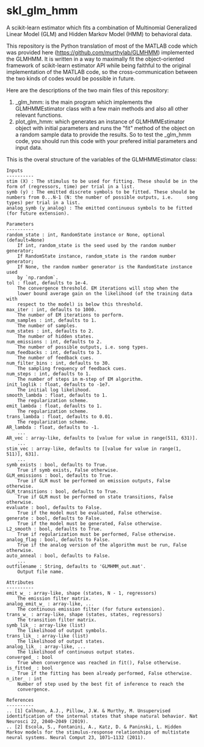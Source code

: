 # skl_glm_hmm
A scikit-learn estimator which fits a combination of Multinomial Generalized Linear Model (GLM) and Hidden Markov Model (HMM) to behavioral data.

This repository is the Python translation of most of the MATLAB code which was provided here (https://github.com/murthylab/GLMHMM) implemented the GLMHMM. It is written in a way to maximally fit the object-oriented framework of scikit-learn estimator API while being faithful to the original implementation of the MATLAB code, so the cross-communication between the two kinds of codes would be possible in future.

Here are the descriptions of the two main files of this repository:

1) _glm_hmm: is the main program which implements the GLMHMMEstimator class with a few main methods and also all other relevant functions.
2) plot_glm_hmm: which generates an instance of GLMHMMEstimator object with initial parameters and runs the "fit" method of the object on a random sample data to provide the results. So to test the _glm_hmm code, you should run this code with your prefered initial parameters and input data.

This is the overal structure of the variables of the GLMHMMEstimator class:

    Inputs
    ----------
    stim (X) : The stimulus to be used for fitting. These should be in the form of (regressors, time) per trial in a list.
    symb (y) : The emitted discrete symbols to be fitted. These should be numbers from 0...N-1 (N: the number of possible outputs, i.e.     song types) per trial in a list.
    analog_symb (y_analog) : The emitted continuous symbols to be fitted (for future extension).
        
    Parameters
    ----------
    random_state : int, RandomState instance or None, optional (default=None)
        If int, random_state is the seed used by the random number generator;
        If RandomState instance, random_state is the random number generator;
        If None, the random number generator is the RandomState instance used
        by `np.random`.
    tol : float, defaults to 1e-4.
        The convergence threshold. EM iterations will stop when the
        lower bound average gain on the likelihood (of the training data with
        respect to the model) is below this threshold.
    max_iter : int, defaults to 1000.
        The number of EM iterations to perform.
    num_samples : int, defaults to 1.
        The number of samples.
    num_states : int, defaults to 2.
        The number of hidden states.
    num_emissions : int, defaults to 2.
        The number of possible outputs, i.e. song types.
    num_feedbacks : int, defaults to 3.
        The number of feedback cues.
    num_filter_bins : int, defaults to 30.
        The sampling frequency of feedback cues.
    num_steps : int, defaults to 1.
        The number of steps in m-step of EM algorithm.   
    init_loglik : float, defaults to -1e7.
        The initial log likelihood.
    smooth_lambda : float, defaults to 1.
        The regularization scheme.
    emit_lambda : float, defaults to 1.
        The regularization scheme.
    trans_lambda : float, defaults to 0.01.
        The regularization scheme.
    AR_lambda : float, defaults to -1.
        ...
    AR_vec : array-like, defaults to [value for value in range(511, 631)].
        ...
    stim_vec : array-like, defaults to [[value for value in range(1, 511)], 631].
        ...
    symb_exists : bool, defaults to True.
        True if symb exists, False otherwise.
    GLM_emissions : bool, defaults to True.
        True if GLM must be performed on emission outputs, False otherwise.
    GLM_transitions : bool, defaults to True.
        True if GLM must be performed on state transitions, False otherwise.
    evaluate : bool, defaults to False.
        True if the model must be evaluated, False otherwise.
    generate : bool, defaults to False.
        True if the model must be generated, False otherwise. 
    L2_smooth : bool, defaults to True.
        True if regularization must be performed, False otherwise.
    analog_flag : bool, defaults to False.
        True if the analog version of the algorithm must be run, False otherwise. 
    auto_anneal : bool, defaults to False.
        ...
    outfilename : String, defaults to 'GLMHMM_out.mat'.
        Output file name.
         
    Attributes
    ----------
    emit_w_ : array-like, shape (states, N - 1, regressors)
        The emission filter matrix.
    analog_emit_w_ : array-like, ...
        The continuous emission filter (for future extension).
    trans_w_ : array-like, shape (states, states, regressors)
        The transition filter matrix.
    symb_lik_ : array-like (list)
        The likelihood of output symbols.
    trans_lik_ : array-like (list)
        The likelihood of output states.
    analog_lik_ : array-like, ...
        The likelihood of continuous output states.
    converged_ : bool
        True when convergence was reached in fit(), False otherwise.
    is_fitted_ : bool
        True if the fitting has been already performed, False otherwise.
    n_iter_ : int
        Number of step used by the best fit of inference to reach the
        convergence.
    
    References
    ----------
    .. [1] Calhoun, A.J., Pillow, J.W. & Murthy, M. Unsupervised identification of the internal states that shape natural behavior. Nat        Neurosci 22, 2040–2049 (2019).
    .. [2] Escola, S., Fontanini, A., Katz, D. & Paninski, L. Hidden Markov models for the stimulus-response relationships of multistate        neural systems. Neural Comput 23, 1071–1132 (2011).
